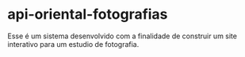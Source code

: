 # api-oriental-fotografias
 
Esse é um sistema desenvolvido com a finalidade de construir um site interativo para um estudio de fotografia.